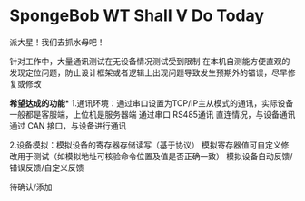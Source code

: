 ﻿# SpongeBob WT Shall V Do Today
 派大星！我们去抓水母吧！


针对工作中，大量通讯测试在无设备情况测试受到限制
在本机自测能方便直观的发现定位问题，防止设计框架或者逻辑上出现问题导致发生预期外的错误，尽早修复或修改

********************************************希望达成的功能*********************************************
  1.通讯环境：通过串口设置为TCP/IP主从模式的通讯，实际设备一般都是客服端，上位机是服务器端
              通过串口 RS485通讯 直连情况，与设备通讯
              通过 CAN 接口，与设备进行通讯

  2.设备模拟：模拟设备的寄存器存储读写（基于协议）
              模拟寄存器值可自定义修改用于测试（如模拟地址可核验命令位置及值是否正确一致）
              模拟设备自动反馈/错误反馈/自定义反馈

待确认/添加

